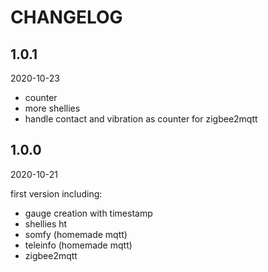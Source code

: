 # CHANGELOG

## 1.0.1

2020-10-23

- counter
- more shellies
- handle contact and vibration as counter for zigbee2mqtt

## 1.0.0

2020-10-21

first version including:

  - gauge creation with timestamp
  - shellies ht
  - somfy (homemade mqtt)
  - teleinfo (homemade mqtt)
  - zigbee2mqtt

